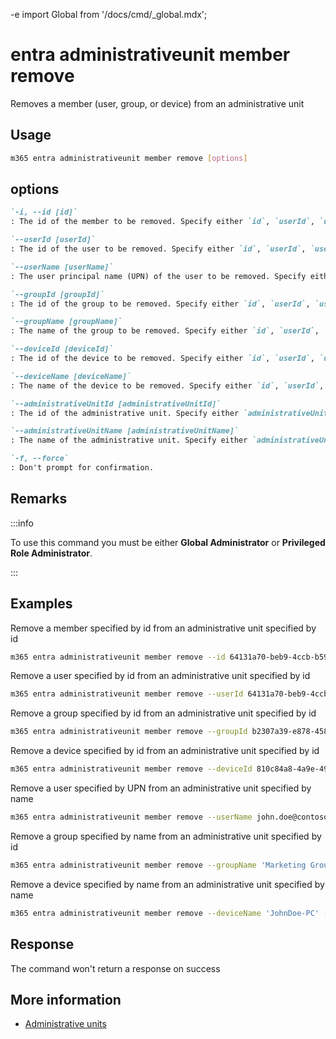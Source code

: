 -e <!-- DISCLAIMER: All secrets, passwords, and sensitive values in this document are examples only and not real credentials. -->
import Global from '/docs/cmd/_global.mdx';

# entra administrativeunit member remove

Removes a member (user, group, or device) from an administrative unit

## Usage

```sh
m365 entra administrativeunit member remove [options]
```

## options

```md definition-list
`-i, --id [id]`
: The id of the member to be removed. Specify either `id`, `userId`, `userName`, `groupId`, `groupName`, `deviceId` or `deviceName`.

`--userId [userId]`
: The id of the user to be removed. Specify either `id`, `userId`, `userName`, `groupId`, `groupName`, `deviceId` or `deviceName`.

`--userName [userName]`
: The user principal name (UPN) of the user to be removed. Specify either `id`, `userId`, `userName`, `groupId`, `groupName`, `deviceId` or `deviceName`.

`--groupId [groupId]`
: The id of the group to be removed. Specify either `id`, `userId`, `userName`, `groupId`, `groupName`, `deviceId` or `deviceName`.

`--groupName [groupName]`
: The name of the group to be removed. Specify either `id`, `userId`, `userName`, `groupId`, `groupName`, `deviceId` or `deviceName`.

`--deviceId [deviceId]`
: The id of the device to be removed. Specify either `id`, `userId`, `userName`, `groupId`, `groupName`, `deviceId` or `deviceName`.

`--deviceName [deviceName]`
: The name of the device to be removed. Specify either `id`, `userId`, `userName`, `groupId`, `groupName`, `deviceId` or `deviceName`.

`--administrativeUnitId [administrativeUnitId]`
: The id of the administrative unit. Specify either `administrativeUnitId` or `administrativeUnitName` but not both.

`--administrativeUnitName [administrativeUnitName]`
: The name of the administrative unit. Specify either `administrativeUnitId` or `administrativeUnitName` but not both.

`-f, --force`
: Don't prompt for confirmation.
```

<Global />

## Remarks

:::info

To use this command you must be either **Global Administrator** or **Privileged Role Administrator**.

:::

## Examples

Remove a member specified by id from an administrative unit specified by id

```sh
m365 entra administrativeunit member remove --id 64131a70-beb9-4ccb-b590-4401e58446ec --administrativeUnitId 03c4c9dc-6f0c-4c4f-a4e6-0c9ed80f54c7
```

Remove a user specified by id from an administrative unit specified by id

```sh
m365 entra administrativeunit member remove --userId 64131a70-beb9-4ccb-b590-4401e58446ec --administrativeUnitId 03c4c9dc-6f0c-4c4f-a4e6-0c9ed80f54c7
```

Remove a group specified by id from an administrative unit specified by id

```sh
m365 entra administrativeunit member remove --groupId b2307a39-e878-458b-bc90-03bc578531d6 --administrativeUnitId 03c4c9dc-6f0c-4c4f-a4e6-0c9ed80f54c7
```

Remove a device specified by id from an administrative unit specified by id

```sh
m365 entra administrativeunit member remove --deviceId 810c84a8-4a9e-49e6-bf7d-12d183f40d01 --administrativeUnitId 03c4c9dc-6f0c-4c4f-a4e6-0c9ed80f54c7
```

Remove a user specified by UPN from an administrative unit specified by name

```sh
m365 entra administrativeunit member remove --userName john.doe@contoso.com --administrativeUnitName 'Marketing Division'
```

Remove a group specified by name from an administrative unit specified by id

```sh
m365 entra administrativeunit member remove --groupName 'Marketing Group' --administrativeUnitId 03c4c9dc-6f0c-4c4f-a4e6-0c9ed80f54c7
```

Remove a device specified by name from an administrative unit specified by name

```sh
m365 entra administrativeunit member remove --deviceName 'JohnDoe-PC' --administrativeUnitName 'Marketing Division'
```

## Response

The command won't return a response on success

## More information

- [Administrative units](https://learn.microsoft.com/entra/identity/role-based-access-control/administrative-units)
